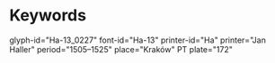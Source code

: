 # Keywords
glyph-id="Ha-13_0227"
font-id="Ha-13"
printer-id="Ha"
printer="Jan Haller"
period="1505–1525"
place="Kraków"
PT plate="172"
